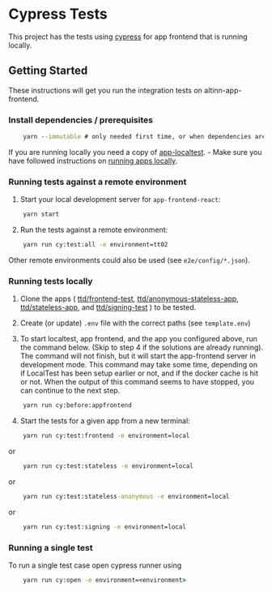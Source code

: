 # Cypress Tests

This project has the tests using [cypress](https://www.cypress.io/) for app frontend that is running locally.

## Getting Started

These instructions will get you run the integration tests on altinn-app-frontend.

### Install dependencies / prerequisites

```cmd
    yarn --immutable # only needed first time, or when dependencies are updated
```

If you are running locally you need a copy of [app-localtest](https://github.com/Altinn/app-localtest). - Make sure you have followed instructions on [running apps locally](https://github.com/Altinn/app-localtest/blob/main/README.md).

### Running tests against a remote environment

1. Start your local development server for `app-frontend-react`:

```cmd
    yarn start
```

2. Run the tests against a remote environment:

```cmd
    yarn run cy:test:all -e environment=tt02
```

Other remote environments could also be used (see `e2e/config/*.json`).

### Running tests locally

1. Clone the apps (
   [ttd/frontend-test](https://dev.altinn.studio/repos/ttd/frontend-test),
   [ttd/anonymous-stateless-app](https://dev.altinn.studio/repos/ttd/anonymous-stateless-app),
   [ttd/stateless-app](https://dev.altinn.studio/repos/ttd/stateless-app), and
   [ttd/signing-test](https://dev.altinn.studio/repos/ttd/signing-test)
   ) to be tested.

2. Create (or update) `.env` file with the correct paths (see `template.env`)

3. To start localtest, app frontend, and the app you configured above, run the command below.
   (Skip to step 4 if the solutions are already running). The command will not finish, but it
   will start the app-frontend server in development mode. This command may take some time,
   depending on if LocalTest has been setup earlier or not, and if the docker cache is hit or not.
   When the output of this command seems to have stopped, you can continue to the next step.

```cmd
    yarn run cy:before:appfrontend
```

4. Start the tests for a given app from a new terminal:

```cmd
    yarn run cy:test:frontend -e environment=local
```

or

```cmd
    yarn run cy:test:stateless -e environment=local
```

or

```cmd
    yarn run cy:test:stateless-anonymous -e environment=local
```

or

```cmd
    yarn run cy:test:signing -e environment=local
```

### Running a single test

To run a single test case open cypress runner using

```cmd
    yarn run cy:open -e environment=<environment>
```
